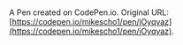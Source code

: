 # 

A Pen created on CodePen.io. Original URL: [https://codepen.io/mikescho1/pen/jOyqyaz](https://codepen.io/mikescho1/pen/jOyqyaz).


